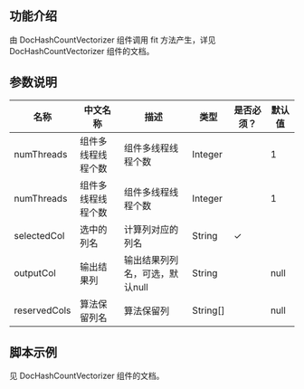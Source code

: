 ## 功能介绍
由 DocHashCountVectorizer 组件调用 fit 方法产生，详见 DocHashCountVectorizer 组件的文档。


## 参数说明
| 名称 | 中文名称 | 描述 | 类型 | 是否必须？ | 默认值 |
| --- | --- | --- | --- | --- | --- |
| numThreads | 组件多线程线程个数 | 组件多线程线程个数 | Integer |  | 1 |
| numThreads | 组件多线程线程个数 | 组件多线程线程个数 | Integer |  | 1 |
| selectedCol | 选中的列名 | 计算列对应的列名 | String | ✓ |  |
| outputCol | 输出结果列 | 输出结果列列名，可选，默认null | String |  | null |
| reservedCols | 算法保留列名 | 算法保留列 | String[] |  | null |


## 脚本示例
见 DocHashCountVectorizer 组件的文档。
